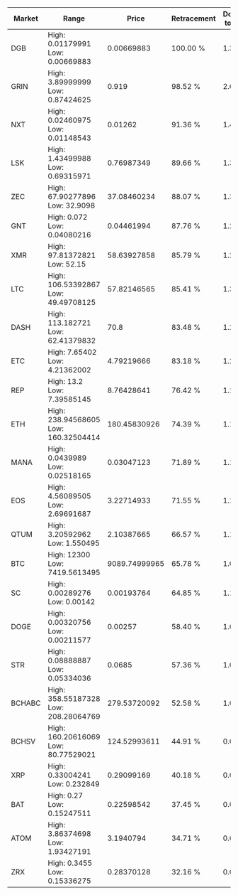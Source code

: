 | Market | Range | Price| Retracement | Doubles to 50% |
| --- | --- | --- | --- | --- |
| DGB | High: 0.01179991<br />Low: 0.00669883 | 0.00669883 | 100.00 % | 1.38 |
| GRIN | High: 3.89999999<br />Low: 0.87424625 | 0.919 | 98.52 % | 2.60 |
| NXT | High: 0.02460975<br />Low: 0.01148543 | 0.01262 | 91.36 % | 1.43 |
| LSK | High: 1.43499988<br />Low: 0.69315971 | 0.76987349 | 89.66 % | 1.38 |
| ZEC | High: 67.90277896<br />Low: 32.9098 | 37.08460234 | 88.07 % | 1.36 |
| GNT | High: 0.072<br />Low: 0.04080216 | 0.04461994 | 87.76 % | 1.26 |
| XMR | High: 97.81372821<br />Low: 52.15 | 58.63927858 | 85.79 % | 1.28 |
| LTC | High: 106.53392867<br />Low: 49.49708125 | 57.82146565 | 85.41 % | 1.35 |
| DASH | High: 113.182721<br />Low: 62.41379832 | 70.8 | 83.48 % | 1.24 |
| ETC | High: 7.65402<br />Low: 4.21362002 | 4.79219666 | 83.18 % | 1.24 |
| REP | High: 13.2<br />Low: 7.39585145 | 8.76428641 | 76.42 % | 1.17 |
| ETH | High: 238.94568605<br />Low: 160.32504414 | 180.45830926 | 74.39 % | 1.11 |
| MANA | High: 0.0439989<br />Low: 0.02518165 | 0.03047123 | 71.89 % | 1.14 |
| EOS | High: 4.56089505<br />Low: 2.69691687 | 3.22714933 | 71.55 % | 1.12 |
| QTUM | High: 3.20592962<br />Low: 1.550495 | 2.10387665 | 66.57 % | 1.13 |
| BTC | High: 12300<br />Low: 7419.5613495 | 9089.74999965 | 65.78 % | 1.08 |
| SC | High: 0.00289276<br />Low: 0.00142 | 0.00193764 | 64.85 % | 1.11 |
| DOGE | High: 0.00320756<br />Low: 0.00211577 | 0.00257 | 58.40 % | 1.04 |
| STR | High: 0.08888887<br />Low: 0.05334036 | 0.0685 | 57.36 % | 1.04 |
| BCHABC | High: 358.55187328<br />Low: 208.28064769 | 279.53720092 | 52.58 % | 1.01 |
| BCHSV | High: 160.20616069<br />Low: 80.77529021 | 124.52993611 | 44.91 % | 0.00 |
| XRP | High: 0.33004241<br />Low: 0.232849 | 0.29099169 | 40.18 % | 0.00 |
| BAT | High: 0.27<br />Low: 0.15247511 | 0.22598542 | 37.45 % | 0.00 |
| ATOM | High: 3.86374698<br />Low: 1.93427191 | 3.1940794 | 34.71 % | 0.00 |
| ZRX | High: 0.3455<br />Low: 0.15336275 | 0.28370128 | 32.16 % | 0.00 |
